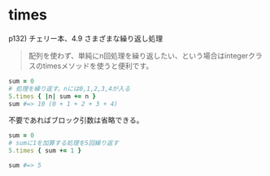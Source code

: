 # times

p132) チェリー本、4.9 さまざまな繰り返し処理

> 配列を使わず、単純にn回処理を繰り返したい、という場合はintegerクラスのtimesメソッドを使うと便利です。

```ruby
sum = 0
# 処理を繰り返す。nには0,1,2,3,4が入る
5.times { |n| sum += n }
sum #=> 10 (0 + 1 + 2 + 3 + 4)
```

不要であればブロック引数は省略できる。
```ruby
sum = 0
# sumに1を加算する処理を5回繰り返す
5.times { sum += 1 }

sum #=> 5
```
